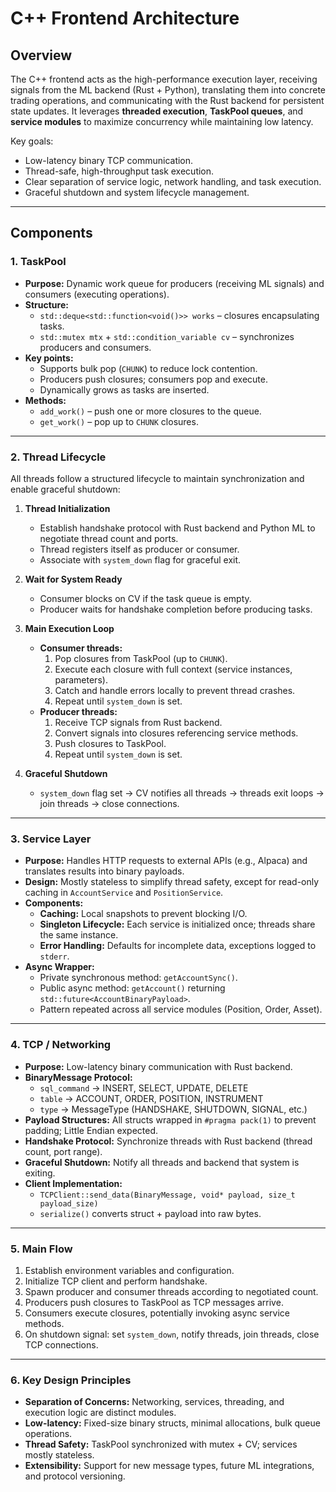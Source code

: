 # C++ Frontend Architecture

## Overview

The C++ frontend acts as the high-performance execution layer, receiving signals from the ML backend (Rust + Python), translating them into concrete trading operations, and communicating with the Rust backend for persistent state updates. It leverages **threaded execution**, **TaskPool queues**, and **service modules** to maximize concurrency while maintaining low latency.

Key goals:

- Low-latency binary TCP communication.
- Thread-safe, high-throughput task execution.
- Clear separation of service logic, network handling, and task execution.
- Graceful shutdown and system lifecycle management.

---

## Components

### 1. TaskPool

- **Purpose:** Dynamic work queue for producers (receiving ML signals) and consumers (executing operations).  
- **Structure:**  
  - `std::deque<std::function<void()>> works` – closures encapsulating tasks.  
  - `std::mutex mtx` + `std::condition_variable cv` – synchronizes producers and consumers.  
- **Key points:**  
  - Supports bulk pop (`CHUNK`) to reduce lock contention.  
  - Producers push closures; consumers pop and execute.  
  - Dynamically grows as tasks are inserted.  
- **Methods:**  
  - `add_work()` – push one or more closures to the queue.  
  - `get_work()` – pop up to `CHUNK` closures.

---

### 2. Thread Lifecycle

All threads follow a structured lifecycle to maintain synchronization and enable graceful shutdown:

1. **Thread Initialization**
   - Establish handshake protocol with Rust backend and Python ML to negotiate thread count and ports.
   - Thread registers itself as producer or consumer.
   - Associate with `system_down` flag for graceful exit.

2. **Wait for System Ready**
   - Consumer blocks on CV if the task queue is empty.  
   - Producer waits for handshake completion before producing tasks.

3. **Main Execution Loop**
   - **Consumer threads:**  
     1. Pop closures from TaskPool (up to `CHUNK`).  
     2. Execute each closure with full context (service instances, parameters).  
     3. Catch and handle errors locally to prevent thread crashes.  
     4. Repeat until `system_down` is set.
   - **Producer threads:**  
     1. Receive TCP signals from Rust backend.  
     2. Convert signals into closures referencing service methods.  
     3. Push closures to TaskPool.  
     4. Repeat until `system_down` is set.

4. **Graceful Shutdown**
   - `system_down` flag set → CV notifies all threads → threads exit loops → join threads → close connections.

---

### 3. Service Layer

- **Purpose:** Handles HTTP requests to external APIs (e.g., Alpaca) and translates results into binary payloads.  
- **Design:** Mostly stateless to simplify thread safety, except for read-only caching in `AccountService` and `PositionService`.  
- **Components:**  
  - **Caching:** Local snapshots to prevent blocking I/O.  
  - **Singleton Lifecycle:** Each service is initialized once; threads share the same instance.  
  - **Error Handling:** Defaults for incomplete data, exceptions logged to `stderr`.  
- **Async Wrapper:**  
  - Private synchronous method: `getAccountSync()`.  
  - Public async method: `getAccount()` returning `std::future<AccountBinaryPayload>`.  
  - Pattern repeated across all service modules (Position, Order, Asset).

---

### 4. TCP / Networking

- **Purpose:** Low-latency binary communication with Rust backend.  
- **BinaryMessage Protocol:**  
  - `sql_command` → INSERT, SELECT, UPDATE, DELETE  
  - `table` → ACCOUNT, ORDER, POSITION, INSTRUMENT  
  - `type` → MessageType (HANDSHAKE, SHUTDOWN, SIGNAL, etc.)  
- **Payload Structures:** All structs wrapped in `#pragma pack(1)` to prevent padding; Little Endian expected.  
- **Handshake Protocol:** Synchronize threads with Rust backend (thread count, port range).  
- **Graceful Shutdown:** Notify all threads and backend that system is exiting.  
- **Client Implementation:**  
  - `TCPClient::send_data(BinaryMessage, void* payload, size_t payload_size)`  
  - `serialize()` converts struct + payload into raw bytes.  

---

### 5. Main Flow

1. Establish environment variables and configuration.
2. Initialize TCP client and perform handshake.
3. Spawn producer and consumer threads according to negotiated count.  
4. Producers push closures to TaskPool as TCP messages arrive.  
5. Consumers execute closures, potentially invoking async service methods.  
6. On shutdown signal: set `system_down`, notify threads, join threads, close TCP connections.

---

### 6. Key Design Principles

- **Separation of Concerns:** Networking, services, threading, and execution logic are distinct modules.  
- **Low-latency:** Fixed-size binary structs, minimal allocations, bulk queue operations.  
- **Thread Safety:** TaskPool synchronized with mutex + CV; services mostly stateless.  
- **Extensibility:** Support for new message types, future ML integrations, and protocol versioning.  
